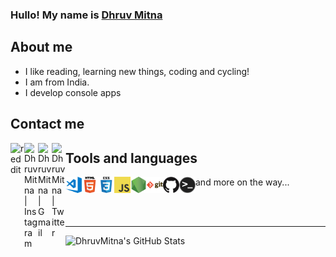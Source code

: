 ### Hullo! My name is [Dhruv Mitna](https://github.com/DhruvMitna)

## About me

- I like reading, learning new things, coding and cycling!
- I am from India.
- I develop console apps

## Contact me

[<img align="left" alt="reddit" width="22px" src="https://cdn.jsdelivr.net/npm/simple-icons@5.9.0/icons/reddit.svg" />](https://reddit.com/u/DhruvMitna)
[<img align="left" alt="DhruvMitna | Instagram" width="22px" src="https://cdn.jsdelivr.net/npm/simple-icons@5.9.0/icons/instagram.svg" />](https://www.instagram.com/d.h.r.u.v.69/)
[<img align="left" alt="DhruvMitna | Gmail" width="22px" src="https://cdn.jsdelivr.net/npm/simple-icons@5.9.0/icons/gmail.svg" />](https://mail.google.com/mail/u/0/#inbox?compose=CllgCJlFDPjphDrXTWtRdgFxlSMDbWbJkPMhGmHBVQhplMxQfpJNNbNPfFMGmLlxmzsNXkMVpPL)
[<img align="left" alt="DhruvMitna | Twitter" width="22px" src="https://cdn.jsdelivr.net/npm/simple-icons@5.9.0/icons/twitter.svg" />](https://twitter.com/DhruvMitna)

## Tools and languages

[<img align="left" alt="Visual Studio Code" width="26px" src="https://raw.githubusercontent.com/github/explore/80688e429a7d4ef2fca1e82350fe8e3517d3494d/topics/visual-studio-code/visual-studio-code.png" />](https://code.visualstudio.com)
[<img align="left" alt="HTML5" width="26px" src="https://raw.githubusercontent.com/github/explore/80688e429a7d4ef2fca1e82350fe8e3517d3494d/topics/html/html.png" />](https://www.w3schools.com/html/)
[<img align="left" alt="CSS3" width="26px" src="https://raw.githubusercontent.com/github/explore/80688e429a7d4ef2fca1e82350fe8e3517d3494d/topics/css/css.png" />](https://www.w3schools.com/css/)
[<img align="left" alt="JavaScript" width="26px" src="https://raw.githubusercontent.com/github/explore/80688e429a7d4ef2fca1e82350fe8e3517d3494d/topics/javascript/javascript.png" />](https://www.w3schools.com/js/)
[<img align="left" alt="Node.js" width="26px" src="https://raw.githubusercontent.com/github/explore/80688e429a7d4ef2fca1e82350fe8e3517d3494d/topics/nodejs/nodejs.png" />](https://nodejs.org)
[<img align="left" alt="Git" width="26px" src="https://raw.githubusercontent.com/github/explore/80688e429a7d4ef2fca1e82350fe8e3517d3494d/topics/git/git.png" />](git-scm.com)
[<img align="left" alt="GitHub" width="26px" src="https://raw.githubusercontent.com/github/explore/78df643247d429f6cc873026c0622819ad797942/topics/github/github.png" />](https://github.com)
[<img align="left" alt="Terminal" width="26px" src="https://raw.githubusercontent.com/github/explore/80688e429a7d4ef2fca1e82350fe8e3517d3494d/topics/terminal/terminal.png" />](git-scm.com)
and more on the way...

<br />
<br />

---

<img align="left" alt="DhruvMitna's GitHub Stats" src="https://github-readme-stats.codestackr.vercel.app/api?username=codeSTACKr&show_icons=true&hide_border=true" />
